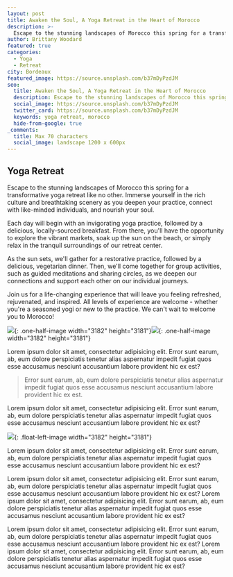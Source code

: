 ```yaml
---
layout: post
title: Awaken the Soul, A Yoga Retreat in the Heart of Morocco
description: >-
  Escape to the stunning landscapes of Morocco this spring for a transformative yoga retreat like no other. Immerse yourself in the rich culture and breathtaking scenery as you deepen your practice, connect with like-minded individuals, and nourish your soul.
author: Brittany Woodard
featured: true
categories:
  - Yoga
  - Retreat
city: Bordeaux
featured_image: https://source.unsplash.com/b37mDyPzdJM
seo:
  title: Awaken the Soul, A Yoga Retreat in the Heart of Morocco
  description: Escape to the stunning landscapes of Morocco this spring for a transformative yoga retreat like no other. Immerse yourself in the rich culture and breathtaking scenery as you deepen your practice, connect with like-minded individuals, and nourish your soul.
  social_image: https://source.unsplash.com/b37mDyPzdJM
  twitter_card: https://source.unsplash.com/b37mDyPzdJM
  keywords: yoga retreat, morocco
  hide-from-google: true
_comments:
  title: Max 70 characters
  social_image: landscape 1200 x 600px
---
```

## Yoga Retreat

Escape to the stunning landscapes of Morocco this spring for a transformative yoga retreat like no other. Immerse yourself in the rich culture and breathtaking scenery as you deepen your practice, connect with like-minded individuals, and nourish your soul.

Each day will begin with an invigorating yoga practice, followed by a delicious, locally-sourced breakfast. From there, you'll have the opportunity to explore the vibrant markets, soak up the sun on the beach, or simply relax in the tranquil surroundings of our retreat center.

As the sun sets, we'll gather for a restorative practice, followed by a delicious, vegetarian dinner. Then, we'll come together for group activities, such as guided meditations and sharing circles, as we deepen our connections and support each other on our individual journeys.

Join us for a life-changing experience that will leave you feeling refreshed, rejuvenated, and inspired. All levels of experience are welcome - whether you're a seasoned yogi or new to the practice. We can't wait to welcome you to Morocco!

![](/uploads/dee-copper-and-wild-1lbmrktx8gq-unsplash.jpg){: .one-half-image width="3182" height="3181"}![](/uploads/dee-copper-and-wild-1lbmrktx8gq-unsplash.jpg){: .one-half-image width="3182" height="3181"}

Lorem ipsum dolor sit amet, consectetur adipisicing elit. Error sunt earum, ab, eum dolore perspiciatis tenetur alias aspernatur impedit fugiat quos esse accusamus nesciunt accusantium labore provident hic ex est?

> Error sunt earum, ab, eum dolore perspiciatis tenetur alias aspernatur impedit fugiat quos esse accusamus nesciunt accusantium labore provident hic ex est.

Lorem ipsum dolor sit amet, consectetur adipisicing elit. Error sunt earum, ab, eum dolore perspiciatis tenetur alias aspernatur impedit fugiat quos esse accusamus nesciunt accusantium labore provident hic ex est?

![](/uploads/dee-copper-and-wild-1lbmrktx8gq-unsplash.jpg){: .float-left-image width="3182" height="3181"}

Lorem ipsum dolor sit amet, consectetur adipisicing elit. Error sunt earum, ab, eum dolore perspiciatis tenetur alias aspernatur impedit fugiat quos esse accusamus nesciunt accusantium labore provident hic ex est?

Lorem ipsum dolor sit amet, consectetur adipisicing elit. Error sunt earum, ab, eum dolore perspiciatis tenetur alias aspernatur impedit fugiat quos esse accusamus nesciunt accusantium labore provident hic ex est? Lorem ipsum dolor sit amet, consectetur adipisicing elit. Error sunt earum, ab, eum dolore perspiciatis tenetur alias aspernatur impedit fugiat quos esse accusamus nesciunt accusantium labore provident hic ex est?

Lorem ipsum dolor sit amet, consectetur adipisicing elit. Error sunt earum, ab, eum dolore perspiciatis tenetur alias aspernatur impedit fugiat quos esse accusamus nesciunt accusantium labore provident hic ex est? Lorem ipsum dolor sit amet, consectetur adipisicing elit. Error sunt earum, ab, eum dolore perspiciatis tenetur alias aspernatur impedit fugiat quos esse accusamus nesciunt accusantium labore provident hic ex est?